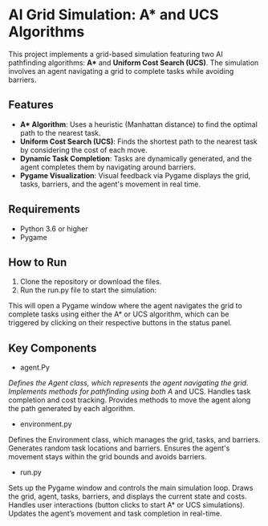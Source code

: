 # AI Grid Simulation: A* and UCS Algorithms

This project implements a grid-based simulation featuring two AI pathfinding algorithms: **A\*** and **Uniform Cost Search (UCS)**. The simulation involves an agent navigating a grid to complete tasks while avoiding barriers.

## Features

- **A\* Algorithm**: Uses a heuristic (Manhattan distance) to find the optimal path to the nearest task.
- **Uniform Cost Search (UCS)**: Finds the shortest path to the nearest task by considering the cost of each move.
- **Dynamic Task Completion**: Tasks are dynamically generated, and the agent completes them by navigating around barriers.
- **Pygame Visualization**: Visual feedback via Pygame displays the grid, tasks, barriers, and the agent's movement in real time.

## Requirements

- Python 3.6 or higher  
- Pygame  

## How to Run

1. Clone the repository or download the files.  
2. Run the run.py file to start the simulation:
 
 This will open a Pygame window where the agent navigates the grid to complete tasks using either the A* or UCS algorithm, which can be triggered by clicking on their respective buttons in the status panel.  

 ## Key Components

 -  agent.Py
   
   *Defines the Agent class, which represents the agent navigating the grid.
Implements methods for pathfinding using both A* and UCS.
Handles task completion and cost tracking.
Provides methods to move the agent along the path generated by each algorithm.

- environment.py

 Defines the Environment class, which manages the grid, tasks, and barriers.
Generates random task locations and barriers.
Ensures the agent's movement stays within the grid bounds and avoids barriers.

- run.py

 Sets up the Pygame window and controls the main simulation loop.
Draws the grid, agent, tasks, barriers, and displays the current state and costs.
Handles user interactions (button clicks to start A* or UCS simulations).
Updates the agent’s movement and task completion in real-time.
   
